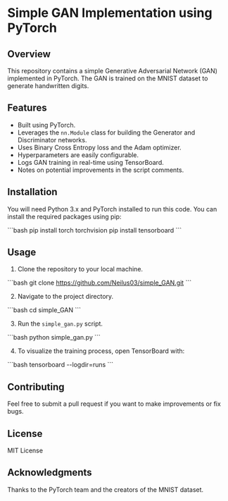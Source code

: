 # Simple GAN Implementation using PyTorch

## Overview

This repository contains a simple Generative Adversarial Network (GAN) implemented in PyTorch. The GAN is trained on the MNIST dataset to generate handwritten digits.

## Features

- Built using PyTorch.
- Leverages the `nn.Module` class for building the Generator and Discriminator networks.
- Uses Binary Cross Entropy loss and the Adam optimizer.
- Hyperparameters are easily configurable.
- Logs GAN training in real-time using TensorBoard.
- Notes on potential improvements in the script comments.

## Installation

You will need Python 3.x and PyTorch installed to run this code. You can install the required packages using pip:

\```bash
pip install torch torchvision
pip install tensorboard
\```

## Usage

1. Clone the repository to your local machine.

\```bash
git clone https://github.com/Neilus03/simple_GAN.git
\```

2. Navigate to the project directory.

\```bash
cd simple_GAN
\```

3. Run the `simple_gan.py` script.

\```bash
python simple_gan.py
\```

4. To visualize the training process, open TensorBoard with:

\```bash
tensorboard --logdir=runs
\```

## Contributing

Feel free to submit a pull request if you want to make improvements or fix bugs.

## License

MIT License

## Acknowledgments

Thanks to the PyTorch team and the creators of the MNIST dataset.
